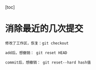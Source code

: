 [toc]

# 消除最近的几次提交

```shell
修改了工作区，恢复：git checkout

add后，想撤销： git reset HEAD

commit后，想撤销： git reset--hard hash值
```
